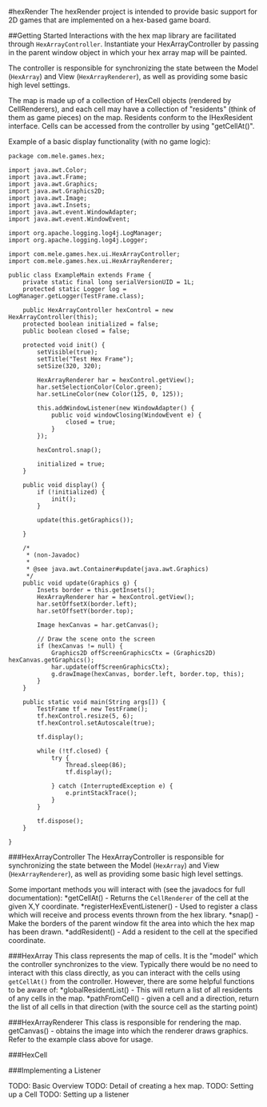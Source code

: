 #hexRender
The hexRender project is intended to provide basic support for 2D games that are implemented on a hex-based game board.

##Getting Started
Interactions with the hex map library are facilitated through `HexArrayController`.  Instantiate your HexArrayController by passing in the parent window object in which your hex array map will be painted.

The controller is responsible for synchronizing the state between the Model (`HexArray`) and View (`HexArrayRenderer`), as well as providing some basic high level settings.

The map is made up of a collection of HexCell objects (rendered by CellRenderers), and each cell may have a collection of "residents" (think of them as game pieces) on the map.  Residents conform to the IHexResident interface.  Cells can be accessed from the controller by using "getCellAt()".

Example of a basic display functionality (with no game logic):
```
package com.mele.games.hex;

import java.awt.Color;
import java.awt.Frame;
import java.awt.Graphics;
import java.awt.Graphics2D;
import java.awt.Image;
import java.awt.Insets;
import java.awt.event.WindowAdapter;
import java.awt.event.WindowEvent;

import org.apache.logging.log4j.LogManager;
import org.apache.logging.log4j.Logger;

import com.mele.games.hex.ui.HexArrayController;
import com.mele.games.hex.ui.HexArrayRenderer;

public class ExampleMain extends Frame {
	private static final long serialVersionUID = 1L;
	protected static Logger log = LogManager.getLogger(TestFrame.class);

	public HexArrayController hexControl = new HexArrayController(this);
	protected boolean initialized = false;
	public boolean closed = false;

	protected void init() {
		setVisible(true);
		setTitle("Test Hex Frame");
		setSize(320, 320);

		HexArrayRenderer har = hexControl.getView();
		har.setSelectionColor(Color.green);
		har.setLineColor(new Color(125, 0, 125));

		this.addWindowListener(new WindowAdapter() {
			public void windowClosing(WindowEvent e) {
				closed = true;
			}
		});

		hexControl.snap();

		initialized = true;
	}

	public void display() {
		if (!initialized) {
			init();
		}

		update(this.getGraphics());

	}

	/*
	 * (non-Javadoc)
	 * 
	 * @see java.awt.Container#update(java.awt.Graphics)
	 */
	public void update(Graphics g) {
		Insets border = this.getInsets();
		HexArrayRenderer har = hexControl.getView();
		har.setOffsetX(border.left);
		har.setOffsetY(border.top);

		Image hexCanvas = har.getCanvas();

		// Draw the scene onto the screen
		if (hexCanvas != null) {
			Graphics2D offScreenGraphicsCtx = (Graphics2D) hexCanvas.getGraphics();
			har.update(offScreenGraphicsCtx);
			g.drawImage(hexCanvas, border.left, border.top, this);
		}
	}

	public static void main(String args[]) {
		TestFrame tf = new TestFrame();
		tf.hexControl.resize(5, 6);
		tf.hexControl.setAutoscale(true);

		tf.display();

		while (!tf.closed) {
			try {
				Thread.sleep(86);
				tf.display();

			} catch (InterruptedException e) {
				e.printStackTrace();
			}
		}

		tf.dispose();
	}

}

```

###HexArrayController
The HexArrayController is responsible for synchronizing the state between the Model (`HexArray`) and View (`HexArrayRenderer`), as well as providing some basic high level settings.

Some important methods you will interact with (see the javadocs for full documentation):
*getCellAt() - Returns the <code>CellRenderer</code> of the cell at the given X,Y coordinate.
*registerHexEventListener() - Used to register a class which will receive and process events thrown from the hex library.
*snap() - Make the borders of the parent window fit the area into which the hex map has been drawn.
*addResident() - Add a resident to the cell at the specified coordinate. 

###HexArray
This class represents the map of cells.  It is the "model" which the controller synchronizes to the view.  Typically there would be no need to interact with this class directly, as you can interact with the cells using <code>getCellAt()</code> from the controller.  However, there are some helpful functions to be aware of:
*globalResidentList() - This will return a list of all residents of any cells in the map.
*pathFromCell() - given a cell and a direction, return the list of all cells in that direction (with the source cell as the starting point)

###HexArrayRenderer
This class is responsible for rendering the map.
getCanvas() - obtains the image into which the renderer draws graphics.  Refer to the example class above for usage.

###HexCell


###Implementing a Listener




TODO: Basic Overview
TODO: Detail of creating a hex map.
TODO: Setting up a Cell
TODO: Setting up a listener

